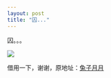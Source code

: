 ```yaml
---
layout: post
title: "囚..."
---
```


囚。。。

![](https://lh4.googleusercontent.com/-Iuey5ptRs8s/U-t8eE4m3hI/AAAAAAAAGag/VfZiRC_x9Tg/w500-h334-no/2.jpg)

借用一下，谢谢，原地址：[兔子月月](http://www.bababian.com/set/3/A5503F5B723D73E7798C6CB47D4FEC9EDS)

